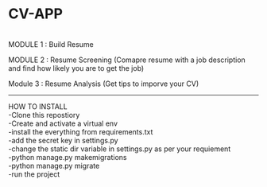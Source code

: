 # CV-APP
<br>
MODULE 1 : Build Resume

MODULE 2 : Resume Screening 
(Comapre resume with a job description and find how likely you are to get the job)

Module 3 : Resume Analysis
(Get tips to imporve your CV)<br>

<hr>
HOW TO INSTALL<br>
-Clone this repostiory<br>
-Create and activate a virtual env<br>
-install the everything from requirements.txt<br>
-add the secret key in settings.py<br>
-change the static dir variable in settings.py as per your requiement<br>
-python manage.py makemigrations<br>
-python manage.py migrate<br>
-run the project<br>
